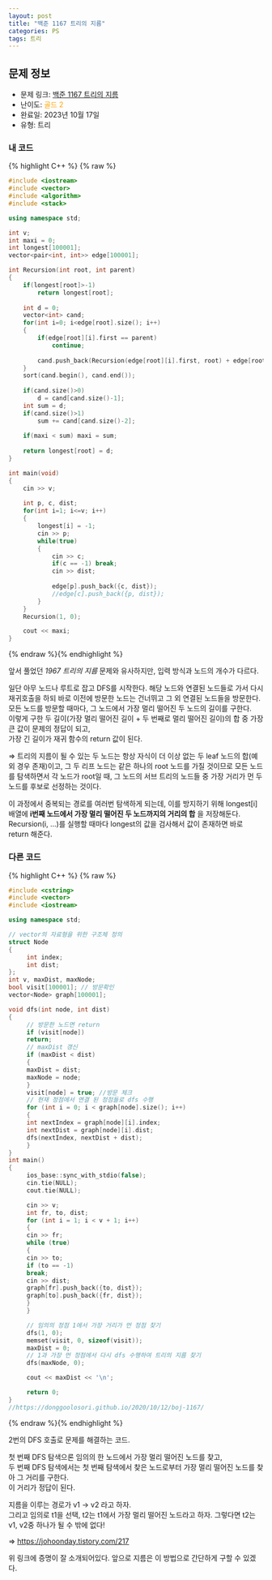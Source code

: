```yaml
---
layout: post
title: "백준 1167 트리의 지름"
categories: PS
tags: 트리
---
```


## 문제 정보
- 문제 링크: [백준 1167 트리의 지름](https://www.acmicpc.net/problem/1167)
- 난이도: <span style="color:#FFA500">골드 2</span>
- 완료일: 2023년 10월 17일
- 유형: 트리

### 내 코드

{% highlight C++ %} {% raw %}
```C++
#include <iostream>
#include <vector>
#include <algorithm>
#include <stack>

using namespace std;

int v;
int maxi = 0;
int longest[100001];
vector<pair<int, int>> edge[100001];

int Recursion(int root, int parent)
{
	if(longest[root]>-1)
		return longest[root];
	
	int d = 0;
	vector<int> cand;
	for(int i=0; i<edge[root].size(); i++)
	{
		if(edge[root][i].first == parent)
			continue;
		
		cand.push_back(Recursion(edge[root][i].first, root) + edge[root][i].second);
	}
	sort(cand.begin(), cand.end());
	
	if(cand.size()>0)
		d = cand[cand.size()-1];
	int sum = d;
	if(cand.size()>1)
		sum += cand[cand.size()-2];
	
	if(maxi < sum) maxi = sum;
	
	return longest[root] = d;
}

int main(void)
{
	cin >> v;
	
	int p, c, dist;
	for(int i=1; i<=v; i++)
	{
		longest[i] = -1;
		cin >> p;
		while(true)
		{
			cin >> c;
			if(c == -1) break;
			cin >> dist;
			
			edge[p].push_back({c, dist});
			//edge[c].push_back({p, dist});
		}
	}	
	Recursion(1, 0);

	cout << maxi;
}
```
{% endraw %}{% endhighlight %}

앞서 풀었던 _1967 트리의 지름_ 문제와 유사하지만, 입력 방식과 노드의 개수가 다르다.

일단 아무 노드나 루트로 잡고 DFS를 시작한다. 해당 노드와 연결된 노드들로 가서 다시 재귀호출을 하되 바로 이전에 방문한 노드는 건너뛰고 그 외 연결된 노드들을 방문한다.  
모든 노드를 방문할 때마다, 그 노드에서 가장 멀리 떨어진 두 노드의 길이를 구한다.  
이렇게 구한 두 길이(가장 멀리 떨어진 길이 + 두 번째로 멀리 떨어진 길이)의 합 중 가장 큰 값이 문제의 정답이 되고,  
가장 긴 길이가 재귀 함수의 return 값이 된다.  

⇒ 트리의 지름이 될 수 있는 두 노드는 항상 자식이 더 이상 없는 두 leaf 노드의 합(예외 경우 존재)이고, 그 두 리프 노드는 같은 하나의 root 노드를 가질 것이므로 모든 노드를 탐색하면서 각 노드가 root일 때, 그 노드의 서브 트리의 노드들 중 가장 거리가 먼 두 노드를 후보로 선정하는 것이다.

이 과정에서 중복되는 경로를 여러번 탐색하게 되는데, 이를 방지하기 위해 longest[i] 배열에 **i번째 노드에서 가장 멀리 떨어진 두 노드까지의 거리의 합** 을 저장해둔다. Recursion(i, …)를 실행할 때마다 longest의 값을 검사해서 값이 존재하면 바로 return 해준다.

### 다른 코드

{% highlight C++ %} {% raw %}
```C++
#include <cstring>
#include <vector>
#include <iostream>

using namespace std;

// vector의 자료형을 위한 구조체 정의
struct Node
{
	 int index;
	 int dist;
};
int v, maxDist, maxNode;
bool visit[100001]; // 방문확인
vector<Node> graph[100001];

void dfs(int node, int dist)
{
	 // 방문한 노드면 return
	 if (visit[node])
	 return;
	 // maxDist 갱신
	 if (maxDist < dist)
	 {
	 maxDist = dist;
	 maxNode = node;
	 }
	 visit[node] = true; //방문 체크
	 // 현재 정점에서 연결 된 정점들로 dfs 수행
	 for (int i = 0; i < graph[node].size(); i++)
	 {
	 int nextIndex = graph[node][i].index;
	 int nextDist = graph[node][i].dist;
	 dfs(nextIndex, nextDist + dist);
	 }
}
int main()
{
	 ios_base::sync_with_stdio(false);
	 cin.tie(NULL);
	 cout.tie(NULL);

	 cin >> v;
	 int fr, to, dist;
	 for (int i = 1; i < v + 1; i++)
	 {
	 cin >> fr;
	 while (true)
	 {
	 cin >> to;
	 if (to == -1)
	 break;
	 cin >> dist;
	 graph[fr].push_back({to, dist});
	 graph[to].push_back({fr, dist});
	 }
	 }

	 // 임의의 정점 1에서 가장 거리가 먼 정점 찾기
	 dfs(1, 0);
	 memset(visit, 0, sizeof(visit));
	 maxDist = 0;
	 // 1과 가장 먼 정점에서 다시 dfs 수행하여 트리의 지름 찾기
	 dfs(maxNode, 0);

	 cout << maxDist << '\n';

	 return 0;
}
//https://donggoolosori.github.io/2020/10/12/boj-1167/
```
{% endraw %}{% endhighlight %}

2번의 DFS 호출로 문제를 해결하는 코드.

첫 번째 DFS 탐색으론 임의의 한 노드에서 가장 멀리 떨어진 노드를 찾고,  
두 번째 DFS 탐색에서는 첫 번째 탐색에서 찾은 노드로부터 가장 멀리 떨어진 노드를 찾아 그 거리를 구한다.   
이 거리가 정답이 된다.  

지름을 이루는 경로가 v1 → v2 라고 하자.  
그리고 임의로 t1을 선택, t2는 t1에서 가장 멀리 떨어진 노드라고 하자. 그렇다면 t2는 v1, v2중 하나가 될 수 밖에 없다!  

⇒ <https://johoonday.tistory.com/217>

위 링크에 증명이 잘 소개되어있다. 앞으로 지름은 이 방법으로 간단하게 구할 수 있겠다.  
  
  

